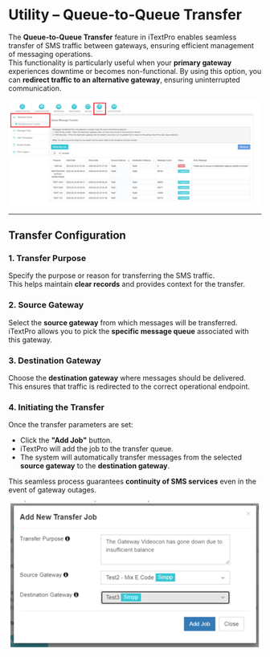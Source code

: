 # Utility – Queue-to-Queue Transfer

The **Queue-to-Queue Transfer** feature in iTextPro enables seamless transfer of SMS traffic between gateways, ensuring efficient management of messaging operations.  
This functionality is particularly useful when your **primary gateway** experiences downtime or becomes non-functional. By using this option, you can **redirect traffic to an alternative gateway**, ensuring uninterrupted communication.

![Queue-to-Queue Overview](../images/queue1.png)

---

## Transfer Configuration

### 1. Transfer Purpose
Specify the purpose or reason for transferring the SMS traffic.  
This helps maintain **clear records** and provides context for the transfer.

### 2. Source Gateway
Select the **source gateway** from which messages will be transferred.  
iTextPro allows you to pick the **specific message queue** associated with this gateway.

### 3. Destination Gateway
Choose the **destination gateway** where messages should be delivered.  
This ensures that traffic is redirected to the correct operational endpoint.

### 4. Initiating the Transfer
Once the transfer parameters are set:
- Click the **"Add Job"** button.
- iTextPro will add the job to the transfer queue.
- The system will automatically transfer messages from the selected **source gateway** to the **destination gateway**.

This seamless process guarantees **continuity of SMS services** even in the event of gateway outages.

![Queue Transfer Execution](../images/queue2.png)
